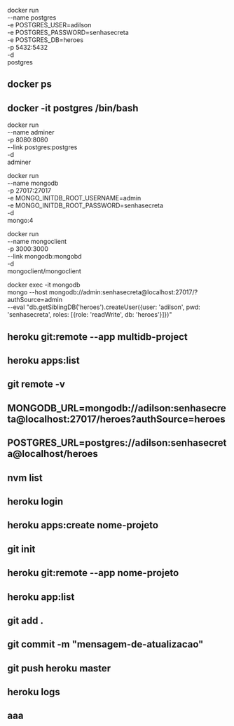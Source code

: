 docker run \
    --name postgres \
    -e POSTGRES_USER=adilson \
    -e POSTGRES_PASSWORD=senhasecreta \
    -e POSTGRES_DB=heroes \
    -p 5432:5432 \
    -d \
    postgres


##    docker ps

##    docker -it postgres /bin/bash

docker run \
    --name adminer \
    -p 8080:8080 \
    --link postgres:postgres \
    -d \
    adminer



docker run \
    --name mongodb \
    -p 27017:27017 \
    -e MONGO_INITDB_ROOT_USERNAME=admin \
    -e MONGO_INITDB_ROOT_PASSWORD=senhasecreta \
    -d \
    mongo:4

docker run \
    --name mongoclient \
    -p 3000:3000 \
    --link mongodb:mongobd \
    -d \
    mongoclient/mongoclient


docker exec -it mongodb \
    mongo --host mongodb://admin:senhasecreta@localhost:27017/?authSource=admin \
    --eval "db.getSiblingDB('heroes').createUser({user: 'adilson', pwd: 'senhasecreta', roles: [{role: 'readWrite', db: 'heroes'}]})"


## heroku git:remote --app multidb-project 
## heroku apps:list
## git remote -v

## MONGODB_URL=mongodb://adilson:senhasecreta@localhost:27017/heroes?authSource=heroes
## POSTGRES_URL=postgres://adilson:senhasecreta@localhost/heroes
## nvm list
## heroku login
## heroku apps:create nome-projeto
## git init
## heroku git:remote --app nome-projeto
## heroku app:list
## git add .
## git commit -m "mensagem-de-atualizacao"
## git push heroku master
## heroku logs
## aaa